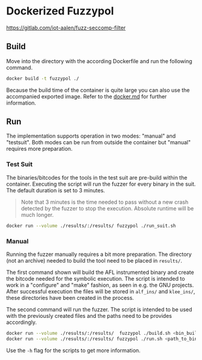 # Dockerized Fuzzypol
https://gitlab.com/iot-aalen/fuzz-seccomp-filter

## Build
Move into the directory with the according Dockerfile and run the following command.

```bash
docker build -t fuzzypol ./
```

Because the build time of the container is quite large you can also use the accompanied exported image. Refer to the [docker.md](../../docs/markdown/docker.md) for further information. 

## Run
The implementation supports operation in two modes: "manual" and "testsuit". Both modes can be run from outside the container but "manual" requires more preparation.

### Test Suit
The binaries/bitcodes for the tools in the test suit are pre-build within the container. Executing the script will run the fuzzer for every binary in the suit. The default duration is set to 3 minutes.

> Note that 3 minutes is the time needed to pass without a new crash detected by the fuzzer to stop the execution. Absolute  runtime will be much longer.

```bash
docker run --volume ./results/:/results/ fuzzypol ./run_suit.sh
```

### Manual
Running the fuzzer manually requires a bit more preparation. The directory (not an archive) needed to build the tool need to be placed in `results/`. 

The first command shown will build the AFL instrumented binary and create the bitcode needed for the symbolic execution. The script is intended to work in a "configure" and "make" fashion, as seen in e.g. the GNU projects. After successful execution the files will be stored in `alf_ins/` and `klee_ins/`, these directories have been created in the process.   

The second command will run the fuzzer. The script is intended to be used with the previously created files and the paths need to be provides accordingly.

```bash
docker run --volume ./results/:/results/  fuzzypol ./build.sh <bin_build_dir> <bin_name>
docker run --volume ./results/:/results/ fuzzypol ./run.sh <path_to_bin> <path_to_afl_bin > <path_to_klee_bc> <duration>
```

Use the `-h` flag for the scripts to get more information.
